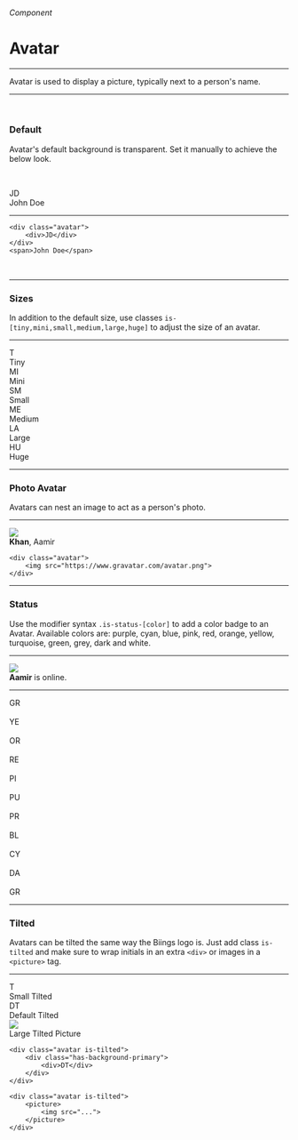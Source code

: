 <h6 class="is-uppercase is-dimmed has-text-weight-medium is-size-6 is-size-7-mobile">Component</h6>
<h1 class="title is-family-secondary is-size-2-mobile">Avatar</h1>
<hr class="is-visible is-size-3">
<p class="is-size-4 has-text-dark">
    <span class="has-text-weight-semibold">Avatar</span> is used to display a picture, typically next to a person's name.
</p>
<hr class="is-visible is-size-3"><br>

<h3 class="title is-family-primary">Default</h3>

Avatar's default background is transparent. Set it manually to achieve the below look.

<br><div class="box is-raised is-medium is-marginless is-radiusless-b">
    <div class="avatar"><div>JD</div></div><span class="subtitle has-text-dark is-5">John Doe</span>
</div>
<hr class="is-marginless is-visible">

    <div class="avatar">
        <div>JD</div>
    </div>
    <span>John Doe</span>
<br>

<hr class="is-size-1 is-visible">

<h3 class="title is-family-primary">Sizes</h3>

In addition to the default size, use classes `is-[tiny,mini,small,medium,large,huge]` to adjust the size of an avatar.
<hr class="is-small">
<div class="box is-raised py-6">
    <div class="level">
        <div class="level-item has-text-left"><div class="avatar is-tiny"><div class="has-background-green-lighter">T</div></div><span class="is-size-7">Tiny</span></div>
        <div class="level-item has-text-left"><div class="avatar is-mini"><div class="has-background-red-lighter">MI</div></div><span class="is-size-7">Mini</span></div>
        <div class="level-item has-text-left"><div class="avatar is-small"><div class="has-background-blue-lighter">SM</div></div><span class="is-size-7">Small</span></div>
        <div class="level-item"><div class="avatar is-medium"><div class="has-background-secondary-lighter">ME</div></div><span class="is-size-6">Medium</span></div>
        <div class="level-item"><div class="avatar is-large"><div class="has-background-primary-lighter">LA</div></div><span class="is-size-5">Large</span></div>
        <div class="level-item"><div class="avatar is-huge"><div>HU</div></div><span class="is-size-3">Huge</span></div>
    </div>
</div>

<hr class="is-visible is-size-1">

<h3 class="title is-family-primary">Photo Avatar</h3>

Avatars can nest an image to act as a person's photo.

<hr class="is-small">

<div class="box is-raised is-medium is-marginless is-radiusless-b">
    <div class="avatar is-large"><img src="https://cdn.bollywoodmdb.com/resource/image1/5a83e7a99221e_aamir-khan-celebrates-valentine-s-day-by-listening-to-pehla-nasha.jpg"></div>
    <span class="subtitle is-4"><strong>Khan</strong>, Aamir</span>
</div>

    <div class="avatar">
        <img src="https://www.gravatar.com/avatar.png">
    </div>
<hr class="is-size-1 is-visible">

<h3 class="title is-family-primary">Status</h3>

Use the modifier syntax `.is-status-[color]` to add a color badge to an Avatar. Available colors are: <span class="has-text-purple">purple</span>, <span class="has-text-cyan">cyan</span>, <span class="has-text-blue">blue</span>, <span class="has-text-pink">pink</span>, <span class="has-text-red">red</span>, <span class="has-text-orange">orange</span>, <span class="has-text-yellow">yellow</span>, <span class="has-text-turquoise">turquoise</span>, <span class="has-text-green">green</span>, <span class="has-text-grey">grey</span>, <span class="has-text-dark">dark</span> and white.

<hr class="is-small">

<div class="box is-raised is-large is-marginless is-radiusless-b">
    <div class="avatar is-status-turquoise is-medium"><img src="https://cdn.bollywoodmdb.com/resource/image1/5a83e7a99221e_aamir-khan-celebrates-valentine-s-day-by-listening-to-pehla-nasha.jpg"></div>
    <span class="subtitle is-4"><strong>Aamir</strong> is online.</span>
    <hr>
    <div class="avatar is-status-green"><div>GR</div></div>
    &nbsp;
    <div class="avatar is-status-yellow"><div>YE</div></div>
    &nbsp;
    <div class="avatar is-status-orange"><div>OR</div></div>
    &nbsp;
    <div class="avatar is-status-red"><div>RE</div></div>
    &nbsp;
    <div class="avatar is-status-pink"><div>PI</div></div>
    &nbsp;
    <div class="avatar is-status-purple"><div>PU</div></div>
    &nbsp;
    <div class="avatar is-status-primary"><div>PR</div></div>
    &nbsp;
    <div class="avatar is-status-blue"><div>BL</div></div>
    &nbsp;
    <div class="avatar is-status-cyan"><div>CY</div></div>
    &nbsp;
    <div class="avatar is-status-dark"><div>DA</div></div>
    &nbsp;
    <div class="avatar is-status-grey"><div>GR</div></div>
</div>

<hr class="is-size-1 is-visible">

<h3 class="title is-family-primary">Tilted</h3>

Avatars can be tilted the same way the Biings logo is. Just add class `is-tilted` and make sure to wrap initials in an extra `<div>` or images in a `<picture>` tag.

<hr class="is-small">

<div class="box is-raised is-large is-marginless is-radiusless-b">
    <div class="level">
        <div class="level-item"><div class="avatar is-mini is-tilted"><div><div>T</div></div></div><span class="is-size-6">Small Tilted</span></div>
        <div class="level-item"><div class="avatar is-tilted"><div><div>DT</div></div></div><span>Default Tilted</span></div>
        <div class="level-item"><div class="avatar is-status-grey is-large is-tilted"><picture><img src="https://cdn.bollywoodmdb.com/resource/image1/5a83e7a99221e_aamir-khan-celebrates-valentine-s-day-by-listening-to-pehla-nasha.jpg"></picture></div><span class="is-size-4">Large Tilted Picture</span></div>
    </div>
</div>

    <div class="avatar is-tilted">
        <div class="has-background-primary">
            <div>DT</div>
        </div>
    </div>

    <div class="avatar is-tilted">
        <picture>
            <img src="...">
        </picture>
    </div>
